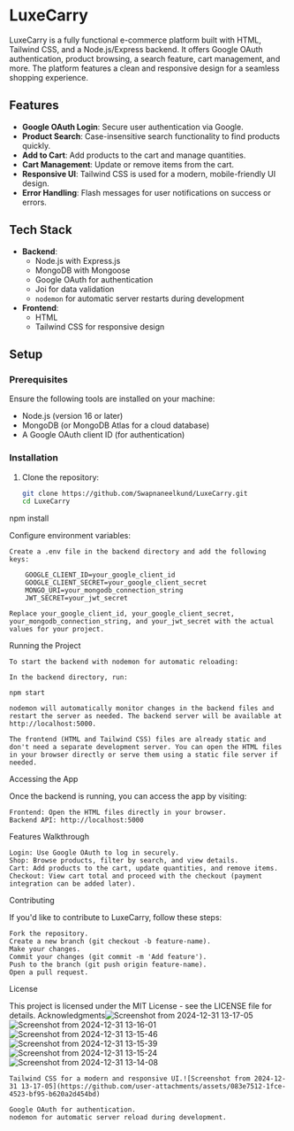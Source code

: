 # LuxeCarry

LuxeCarry is a fully functional e-commerce platform built with HTML, Tailwind CSS, and a Node.js/Express backend. It offers Google OAuth authentication, product browsing, a search feature, cart management, and more. The platform features a clean and responsive design for a seamless shopping experience.

## Features

- **Google OAuth Login**: Secure user authentication via Google.
- **Product Search**: Case-insensitive search functionality to find products quickly.
- **Add to Cart**: Add products to the cart and manage quantities.
- **Cart Management**: Update or remove items from the cart.
- **Responsive UI**: Tailwind CSS is used for a modern, mobile-friendly UI design.
- **Error Handling**: Flash messages for user notifications on success or errors.

## Tech Stack

- **Backend**:
  - Node.js with Express.js
  - MongoDB with Mongoose
  - Google OAuth for authentication
  - Joi for data validation
  - `nodemon` for automatic server restarts during development
- **Frontend**:
  - HTML
  - Tailwind CSS for responsive design

## Setup

### Prerequisites

Ensure the following tools are installed on your machine:

- Node.js (version 16 or later)
- MongoDB (or MongoDB Atlas for a cloud database)
- A Google OAuth client ID (for authentication)

### Installation

1. Clone the repository:

   ```bash
   git clone https://github.com/Swapnaneelkund/LuxeCarry.git
   cd LuxeCarry


npm install

Configure environment variables:

    Create a .env file in the backend directory and add the following keys:

        GOOGLE_CLIENT_ID=your_google_client_id
        GOOGLE_CLIENT_SECRET=your_google_client_secret
        MONGO_URI=your_mongodb_connection_string
        JWT_SECRET=your_jwt_secret

    Replace your_google_client_id, your_google_client_secret, your_mongodb_connection_string, and your_jwt_secret with the actual values for your project.

Running the Project

    To start the backend with nodemon for automatic reloading:

    In the backend directory, run:

    npm start

    nodemon will automatically monitor changes in the backend files and restart the server as needed. The backend server will be available at http://localhost:5000.

    The frontend (HTML and Tailwind CSS) files are already static and don't need a separate development server. You can open the HTML files in your browser directly or serve them using a static file server if needed.

Accessing the App

Once the backend is running, you can access the app by visiting:

    Frontend: Open the HTML files directly in your browser.
    Backend API: http://localhost:5000

Features Walkthrough

    Login: Use Google OAuth to log in securely.
    Shop: Browse products, filter by search, and view details.
    Cart: Add products to the cart, update quantities, and remove items.
    Checkout: View cart total and proceed with the checkout (payment integration can be added later).

Contributing

If you'd like to contribute to LuxeCarry, follow these steps:

    Fork the repository.
    Create a new branch (git checkout -b feature-name).
    Make your changes.
    Commit your changes (git commit -m 'Add feature').
    Push to the branch (git push origin feature-name).
    Open a pull request.

License

This project is licensed under the MIT License - see the LICENSE file for details.
Acknowledgments![Screenshot from 2024-12-31 13-17-05](https://github.com/user-attachments/assets/96ad1dda-6a4f-4908-bcd3-8749c7751647)
![Screenshot from 2024-12-31 13-16-01](https://github.com/user-attachments/assets/54ad8830-0999-4dac-8b5f-5347b650c40b)
![Screenshot from 2024-12-31 13-15-46](https://github.com/user-attachments/assets/82781838-8f1d-47e2-bd9f-964e4d79df9c)
![Screenshot from 2024-12-31 13-15-39](https://github.com/user-attachments/assets/5c24c6c3-ce32-47e8-bd61-b996610ce4ae)
![Screenshot from 2024-12-31 13-15-24](https://github.com/user-attachments/assets/8992df89-a64e-463a-8d6f-2338a1b56412)
![Screenshot from 2024-12-31 13-14-08](https://github.com/user-attachments/assets/3c9e28c3-7cb9-4cd9-946f-7d1deb0a6c39)


    Tailwind CSS for a modern and responsive UI.![Screenshot from 2024-12-31 13-17-05](https://github.com/user-attachments/assets/083e7512-1fce-4523-bf95-b620a2d454bd)

    Google OAuth for authentication.
    nodemon for automatic server reload during development.


